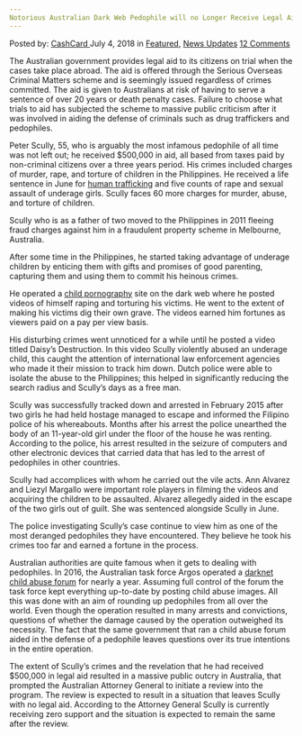 ```yaml
---
Notorious Australian Dark Web Pedophile will no Longer Receive Legal Aid
---
```

<article class="post-listing post-26202 post type-post status-publish format-standard has-post-thumbnail hentry 
category-news-updates tag-aid tag-australian tag-dark tag-legal tag-longer tag-notorious tag-pedophile tag-receive tag-web">
<div class="post-inner">
<span>Posted by: <a href="https://www.deepdotweb.com/author/cashcard/" title="">CashCard </a></span>
<span>July 4, 2018</span>
<span>in <a href="https://www.deepdotweb.com/category/deepdot-news/" rel="category tag">Featured</a>, <a href="https://www.deepdotweb.com/category/news-updates/" rel="category tag">News Updates</a></span>
<span><a href="https://www.deepdotweb.com/2018/07/04/notorious-australian-dark-web-pedophile-will-no-longer-receive-legal-aid/#comments">12 Comments</a></span>


<p><a id="post-26202-_gjdgxs"></a> The Australian government provides legal aid to its citizens on trial when the cases take place abroad. The aid is offered through the Serious Overseas Criminal Matters scheme and is seemingly issued regardless of crimes committed. The aid is given to Australians at risk of having to serve a sentence of over 20 years or death penalty cases. Failure to choose what trials to aid has subjected the scheme to massive public criticism after it was involved in aiding the defense of criminals such as drug traffickers and pedophiles.</p>
<p>Peter Scully, 55, who is arguably the most infamous pedophile of all time was not left out; he received $500,000 in aid, all based from taxes paid by non-criminal citizens over a three years period. His crimes included charges of murder, rape, and torture of children in the Philippines. He received a life sentence in June for <a href="https://www.deepdotweb.com/?s=human+trafficking">human trafficking</a> and five counts of rape and sexual assault of underage girls. Scully faces 60 more charges for murder, abuse, and torture of children.</p>
<p>Scully who is as a father of two moved to the Philippines in 2011 fleeing fraud charges against him in a fraudulent property scheme in Melbourne, Australia.</p>
<p>After some time in the Philippines, he started taking advantage of underage children by enticing them with gifts and promises of good parenting, capturing them and using them to commit his heinous crimes.</p>
<p>He operated a <a href="https://www.deepdotweb.com/?s=child+pornography">child pornography</a> site on the dark web where he posted videos of himself raping and torturing his victims. He went to the extent of making his victims dig their own grave. The videos earned him fortunes as viewers paid on a pay per view basis.</p>
<p>His disturbing crimes went unnoticed for a while until he posted a video titled Daisy’s Destruction. In this video Scully violently abused an underage child, this caught the attention of international law enforcement agencies who made it their mission to track him down. Dutch police were able to isolate the abuse to the Philippines; this helped in significantly reducing the search radius and Scully’s days as a free man.</p>
<p>Scully was successfully tracked down and arrested in February 2015 after two girls he had held hostage managed to escape and informed the Filipino police of his whereabouts. Months after his arrest the police unearthed the body of an 11-year-old girl under the floor of the house he was renting. According to the police, his arrest resulted in the seizure of computers and other electronic devices that carried data that has led to the arrest of pedophiles in other countries.</p>
<p>Scully had accomplices with whom he carried out the vile acts. Ann Alvarez and Liezyl Margallo were important role players in filming the videos and acquiring the children to be assaulted. Alvarez allegedly aided in the escape of the two girls out of guilt. She was sentenced alongside Scully in June.</p>
<p>The police investigating Scully’s case continue to view him as one of the most deranged pedophiles they have encountered. They believe he took his crimes too far and earned a fortune in the process.</p>
<p>Australian authorities are quite famous when it gets to dealing with pedophiles. In 2016, the Australian task force Argos operated a <a href="https://www.deepdotweb.com/2017/10/16/task-force-argos-operated-darknet-child-abuse-forum-11-months/">darknet child abuse forum</a> for nearly a year. Assuming full control of the forum the task force kept everything up-to-date by posting child abuse images. All this was done with an aim of rounding up pedophiles from all over the world. Even though the operation resulted in many arrests and convictions, questions of whether the damage caused by the operation outweighed its necessity. The fact that the same government that ran a child abuse forum aided in the defense of a pedophile leaves questions over its true intentions in the entire operation.</p>
<p>The extent of Scully’s crimes and the revelation that he had received $500,000 in legal aid resulted in a massive public outcry in Australia, that prompted the Australian Attorney General to initiate a review into the program. The review is expected to result in a situation that leaves Scully with no legal aid. According to the Attorney General Scully is currently receiving zero support and the situation is expected to remain the same after the review.</p>
</div>
<span style="display:none"><a href="https://www.deepdotweb.com/tag/aid/" rel="tag">aid</a> <a href="https://www.deepdotweb.com/tag/australian/" rel="tag">australian</a> <a href="https://www.deepdotweb.com/tag/dark/" rel="tag">dark</a> <a href="https://www.deepdotweb.com/tag/legal/" rel="tag">legal</a> <a href="https://www.deepdotweb.com/tag/longer/" rel="tag">longer</a> <a href="https://www.deepdotweb.com/tag/notorious/" rel="tag">notorious</a> <a href="https://www.deepdotweb.com/tag/pedophile/" rel="tag">pedophile</a> <a href="https://www.deepdotweb.com/tag/receive/" rel="tag">receive</a> <a href="https://www.deepdotweb.com/tag/web/" rel="tag">web</a></span> <span style="display:none" class="updated">2018-07-04</span>
<div style="display:none" class="vcard author" itemprop="author" itemscope itemtype="http://schema.org/Person"><strong class="fn" itemprop="name"><a href="https://www.deepdotweb.com/author/cashcard/" title="Posts by CashCard" rel="author">CashCard</a></strong></div>
</div>
</article>

